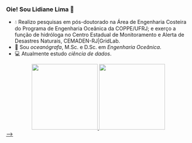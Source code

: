 ### Oie! Sou Lidiane Lima 👋

- 💧 Realizo pesquisas em pós-doutorado na Área de Engenharia Costeira do Programa de Engenharia Oceânica da COPPE/UFRJ; e exerço a função de hidróloga no Centro Estadual de Monitoramento e Alerta de Desastres Naturais, CEMADEN-RJ|GridLab.
- 🌊 Sou *oceanógrafa*, M.Sc. e D.Sc. em *Engenharia Oceânica*.
- 💻 Atualmente estudo *ciência de dados*.

<div align="center">
  <a href="https://github.com/lidianelimaocn">
  <img height="180em" src="https://github-readme-stats.vercel.app/api?username=lidianelimaocn&show_icons=true&theme=dracula&include_all_commits=true&count_private=true"/>
  <img height="180em" src="https://github-readme-stats.vercel.app/api/top-langs/?username=lidianelimaocn&layout=compact&langs_count=7&theme=dracula"/>
</div>
-->
